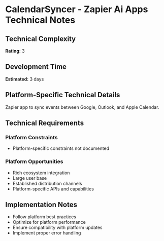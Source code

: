# CalendarSyncer - Zapier Ai Apps Technical Notes

## Technical Complexity
**Rating:** 3

## Development Time
**Estimated:** 3 days

## Platform-Specific Technical Details
Zapier app to sync events between Google, Outlook, and Apple Calendar.

## Technical Requirements

### Platform Constraints
- Platform-specific constraints not documented

### Platform Opportunities
- Rich ecosystem integration
- Large user base
- Established distribution channels
- Platform-specific APIs and capabilities

## Implementation Notes
- Follow platform best practices
- Optimize for platform performance
- Ensure compatibility with platform updates
- Implement proper error handling
